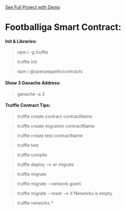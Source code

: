 [See Full Project with Demo](https://github.com/barkand/Gatsby_Footballiga)

# Footballiga Smart Contract:

#### Init & Libraries:

> npm i -g truffle

> truffle init

> npm i @openzeppelin/contracts

#### Show 3 Ganache Address:

> ganache -a 3

#### Truffle Contract Tips:

> truffle create contract contractName

> truffle create migration contractName

> truffle create test contractName

> truffle test

> truffle compile

> truffle deploy --> or migrate

> truffle migrate

> truffle migrate --network goerli

> truffle migrate --reset --> if Networks is empty

> truffle networks \*
